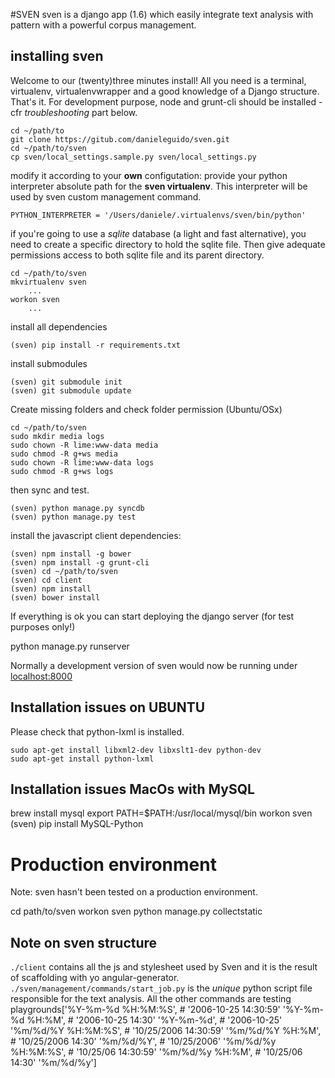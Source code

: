 #SVEN
sven is a django app (1.6) which easily integrate text analysis with pattern with a powerful corpus management.

installing sven
---
Welcome to our (twenty)three minutes install! All you need is a terminal, virtualenv, virtualenvwrapper and a good knowledge of a Django structure. That's it. For development purpose, node and grunt-cli should be installed - cfr _troubleshooting_ part below. 
	
	cd ~/path/to
	git clone https://gitub.com/danieleguido/sven.git
	cd ~/path/to/sven
	cp sven/local_settings.sample.py sven/local_settings.py
	
modify it according to your __own__ configutation: provide your python interpreter absolute path for the **sven virtualenv**. This interpreter will be used by sven custom management command.
  
  	PYTHON_INTERPRETER = '/Users/daniele/.virtualenvs/sven/bin/python'

if you're going to use a _sqlite_ database (a light and fast alternative), you need to create a specific directory to hold the sqlite file. Then give adequate permissions access to both sqlite file and its parent directory.

	cd ~/path/to/sven
	mkvirtualenv sven
		...
	workon sven
		...

install all dependencies

	(sven) pip install -r requirements.txt

install submodules

  	(sven) git submodule init
  	(sven) git submodule update

Create missing folders and check folder permission (Ubuntu/OSx)
	
	cd ~/path/to/sven
	sudo mkdir media logs
	sudo chown -R lime:www-data media
	sudo chmod -R g+ws media
	sudo chown -R lime:www-data logs
	sudo chmod -R g+ws logs
	
then sync and test.

	(sven) python manage.py syncdb
	(sven) python manage.py test

install the javascript client dependencies:

  	(sven) npm install -g bower
  	(sven) npm install -g grunt-cli
  	(sven) cd ~/path/to/sven
  	(sven) cd client
  	(sven) npm install
  	(sven) bower install

If everything is ok you can start deploying the django server (for test purposes only!)

  python manage.py runserver

Normally a development version of sven would now be running under 
[localhost:8000](localhost:8000)

Installation issues on UBUNTU
---
Please check that python-lxml is installed.

	sudo apt-get install libxml2-dev libxslt1-dev python-dev
	sudo apt-get install python-lxml

Installation issues MacOs with MySQL
---
  
  brew install mysql
  export PATH=$PATH:/usr/local/mysql/bin
  workon sven
  (sven) pip install MySQL-Python

<!-- sven in production: some hints
---
-->
Production environment
=======
Note: sven hasn't been tested on a production environment.

  cd path/to/sven
  workon sven
  python manage.py collectstatic



Note on sven structure
---

`./client` contains all the js and stylesheet used by Sven and it is the result of scaffolding with yo angular-generator.
`./sven/management/commands/start_job.py` is the *unique* python script file responsible for the text analysis. All the other commands are testing playgrounds['%Y-%m-%d %H:%M:%S',    # '2006-10-25 14:30:59'
'%Y-%m-%d %H:%M',        # '2006-10-25 14:30'
'%Y-%m-%d',              # '2006-10-25'
'%m/%d/%Y %H:%M:%S',     # '10/25/2006 14:30:59'
'%m/%d/%Y %H:%M',        # '10/25/2006 14:30'
'%m/%d/%Y',              # '10/25/2006'
'%m/%d/%y %H:%M:%S',     # '10/25/06 14:30:59'
'%m/%d/%y %H:%M',        # '10/25/06 14:30'
'%m/%d/%y'] 
